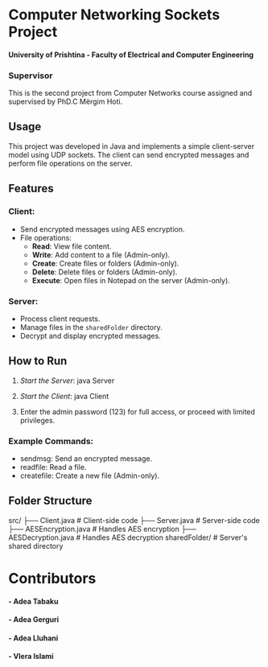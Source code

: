 # Computer Networking Sockets Project

#### University of Prishtina - Faculty of Electrical and Computer Engineering

### Supervisor

This is the second project from Computer Networks course assigned and supervised by PhD.C Mërgim Hoti.

## Usage

This project was developed in Java and implements a simple client-server model using UDP sockets. The client can send encrypted messages and perform file operations on the server.

## Features
### Client:
- Send encrypted messages using AES encryption.
- File operations:
  - **Read**: View file content.
  - **Write**: Add content to a file (Admin-only).
  - **Create**: Create files or folders (Admin-only).
  - **Delete**: Delete files or folders (Admin-only).
  - **Execute**: Open files in Notepad on the server (Admin-only).
### Server:
- Process client requests.
- Manage files in the `sharedFolder` directory.
- Decrypt and display encrypted messages.

## How to Run

1. *Start the Server*:
   java Server
   

2. *Start the Client*:
   java Client
   

3. Enter the admin password (123) for full access, or proceed with limited privileges.

### Example Commands:
- sendmsg: Send an encrypted message.
- readfile: Read a file.
- createfile: Create a new file (Admin-only).

## Folder Structure

src/
├── Client.java         # Client-side code
├── Server.java         # Server-side code
├── AESEncryption.java  # Handles AES encryption
├── AESDecryption.java  # Handles AES decryption
sharedFolder/           # Server's shared directory

# Contributors

#### - Adea Tabaku

#### - Adea Gerguri

#### - Adea Lluhani

#### - Vlera Islami

